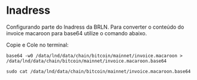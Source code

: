# lnadress
Configurando parte do lnadress da BRLN. Para converter o conteúdo do invoice macaroon para base64 utilize o comando abaixo.

Copie e Cole no terminal:
```
base64 -w0 /data/lnd/data/chain/bitcoin/mainnet/invoice.macaroon > /data/lnd/data/chain/bitcoin/mainnet/invoice.macaroon.base64
```
```
sudo cat /data/lnd/data/chain/bitcoin/mainnet/invoice.macaroon.base64
```
